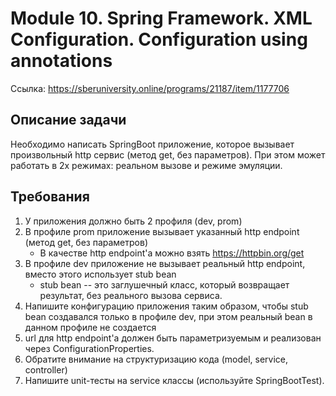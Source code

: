 # Module 10. Spring Framework. XML Configuration. Configuration using annotations
Ссылка: https://sberuniversity.online/programs/21187/item/1177706

## Описание задачи
Необходимо написать SpringBoot приложение, которое вызывает произвольный http сервис (метод get, без параметров). При этом может работать в 2х режимах: реальном вызове и режиме эмуляции.

## Требования
1. У приложения должно быть 2 профиля (dev, prom)
2. В профиле prom приложение вызывает указанный http endpoint (метод get, без параметров)
   * В качестве http endpoint'а можно взять https://httpbin.org/get
3. В профиле dev приложение не вызывает реальный http endpoint, вместо этого использует stub bean
    * stub bean -- это заглушечный класс, который возвращает результат, без реального вызова сервиса.
4. Напишите конфигурацию приложения таким образом, чтобы stub bean создавался только в профиле dev, при этом реальный bean в данном профиле не создается
5. url для http endpoint'а должен быть параметризуемым и реализован через ConfigurationProperties.
6. Обратите внимание на структуризацию кода (model, service, controller)
7. Напишите unit-тесты на service классы (используйте SpringBootTest).